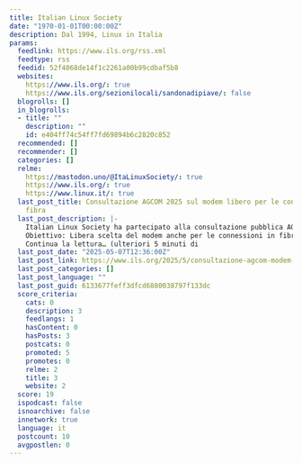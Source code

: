 ```yaml
---
title: Italian Linux Society
date: "1970-01-01T00:00:00Z"
description: Dal 1994, Linux in Italia
params:
  feedlink: https://www.ils.org/rss.xml
  feedtype: rss
  feedid: 52f4068de14f1c2261a00b99cdbaf5b8
  websites:
    https://www.ils.org/: true
    https://www.ils.org/sezionilocali/sandonadipiave/: false
  blogrolls: []
  in_blogrolls:
  - title: ""
    description: ""
    id: e404ff74c54ff7fd69894b6c2820c852
  recommended: []
  recommender: []
  categories: []
  relme:
    https://mastodon.uno/@ItaLinuxSociety/: true
    https://www.ils.org/: true
    https://www.linux.it/: true
  last_post_title: Consultazione AGCOM 2025 sul modem libero per le connessioni in
    fibra
  last_post_description: |-
    Italian Linux Society ha partecipato alla consultazione pubblica AGCOM 31/25/CONS.
    Obiettivo: Libera scelta del modem anche per le connessioni in fibra.
    Continua la lettura… (ulteriori 5 minuti di
  last_post_date: "2025-05-07T12:36:00Z"
  last_post_link: https://www.ils.org/2025/5/consultazione-agcom-modem-fibra-libero/
  last_post_categories: []
  last_post_language: ""
  last_post_guid: 6133677feff3dfcd6880038797f133dc
  score_criteria:
    cats: 0
    description: 3
    feedlangs: 1
    hasContent: 0
    hasPosts: 3
    postcats: 0
    promoted: 5
    promotes: 0
    relme: 2
    title: 3
    website: 2
  score: 19
  ispodcast: false
  isnoarchive: false
  innetwork: true
  language: it
  postcount: 10
  avgpostlen: 0
---
```

